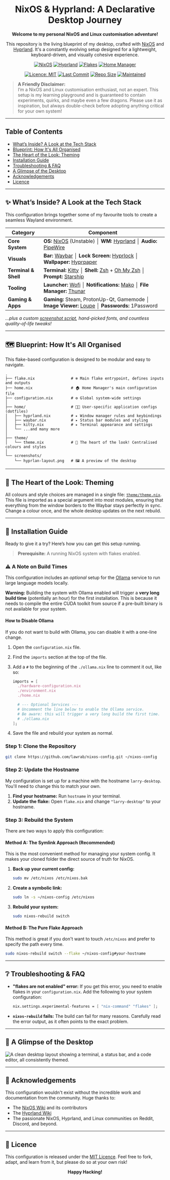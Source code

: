 <div align="center">

# NixOS & Hyprland: A Declarative Desktop Journey

**Welcome to my personal NixOS and Linux customisation adventure!**

This repository is the living blueprint of my desktop, crafted with [NixOS](https://nixos.org/) and [Hyprland](https://hyprland.org/). It's a constantly evolving setup designed for a lightweight, keyboard-driven, and visually cohesive experience.

</div>

<div align="center">

[![NixOS](https://img.shields.io/badge/NixOS-unstable-blue?logo=nixos&style=for-the-badge)](https://nixos.org/channels/nixos-unstable)
[![Hyprland](https://img.shields.io/badge/Hyprland-Window%20Manager-8c8cff?logo=linux&style=for-the-badge)](https://hyprland.org/)
[![Flakes](https://img.shields.io/badge/Nix-Flakes-blueviolet?logo=nixos&style=for-the-badge)](https://nixos.wiki/wiki/Flakes)
[![Home Manager](https://img.shields.io/badge/Home%20Manager-Enabled-brightgreen?logo=nixos&style=for-the-badge)](https://github.com/nix-community/home-manager)

[![Licence: MIT](https://img.shields.io/github/license/lawrab/nixos-config?style=for-the-badge)](./LICENSE)
[![Last Commit](https://img.shields.io/github/last-commit/lawrab/nixos-config?style=for-the-badge)](https://github.com/lawrab/nixos-config/commits/main)
[![Repo Size](https://img.shields.io/github/repo-size/lawrab/nixos-config?style=for-the-badge)](https://github.com/lawrab/nixos-config)
[![Maintained](https://img.shields.io/maintenance/yes/2025?style=for-the-badge)](https://github.com/lawrab/nixos-config/commits/main)

</div>

> **A Friendly Disclaimer:**  
> I’m a NixOS and Linux customisation enthusiast, not an expert. This setup is my learning playground and is guaranteed to contain experiments, quirks, and maybe even a few dragons. Please use it as inspiration, but always double-check before adopting anything critical for your own system!

---

## Table of Contents
- [What’s Inside? A Look at the Tech Stack](#-whats-inside-a-look-at-the-tech-stack)
- [Blueprint: How It's All Organised](#️-blueprint-how-its-all-organised)
- [The Heart of the Look: Theming](#-the-heart-of-the-look-theming)
- [Installation Guide](#-installation-guide)
- [Troubleshooting & FAQ](#-troubleshooting--faq)
- [A Glimpse of the Desktop](#-a-glimpse-of-the-desktop)
- [Acknowledgements](#-acknowledgements)
- [Licence](#-licence)

---

## ✨ What’s Inside? A Look at the Tech Stack

This configuration brings together some of my favourite tools to create a seamless Wayland environment.

| Category          | Component                                                                                              |
| ----------------- | ------------------------------------------------------------------------------------------------------ |
| **Core System**   | **OS:** [NixOS](https://nixos.org/) (Unstable) │ **WM:** [Hyprland](./home/hyprland.nix) │ **Audio:** [PipeWire](https://pipewire.org/)          |
| **Visuals**       | **Bar:** [Waybar](./home/waybar.nix) │ **Lock Screen:** [Hyprlock](./hyprlock/hyprlock.nix) │ **Wallpaper:** [Hyprpaper](./hyprpaper/hyprpaper.nix) |
| **Terminal & Shell** | **Terminal:** [Kitty](./home/kitty.nix) │ **Shell:** [Zsh](./home/shell.nix) + [Oh My Zsh](https://ohmyz.sh/) │ **Prompt:** [Starship](https://starship.rs/) |
| **Tooling**       | **Launcher:** [Wofi](./home/wofi.nix) │ **Notifications:** [Mako](https://github.com/emersion/mako) │ **File Manager:** [Thunar](https://docs.xfce.org/xfce/thunar/start) |
| **Gaming & Apps** | **Gaming:** Steam, ProtonUp-Qt, Gamemode │ **Image Viewer:** [Loupe](https://gitlab.gnome.org/GNOME/loupe) │ **Passwords:** 1Password |

*...plus a custom [screenshot script](./home/scripts.nix), hand-picked fonts, and countless quality-of-life tweaks!*

---

## 🗺️ Blueprint: How It's All Organised

This flake-based configuration is designed to be modular and easy to navigate.

```
.
├── flake.nix                # ❄️ Main flake entrypoint, defines inputs and outputs
├── home.nix                 # 🏠 Home Manager's main configuration file
├── configuration.nix        # ⚙️ Global system-wide settings
│
├── home/                    # 🧑‍💻 User-specific application configs (dotfiles)
│   ├── hyprland.nix         # ▸ Window manager rules and keybindings
│   ├── waybar.nix           # ▸ Status bar modules and styling
│   ├── kitty.nix            # ▸ Terminal appearance and settings
│   └── ...and many more
│
├── theme/
│   └── theme.nix            # 🎨 The heart of the look! Centralised colours and styles
│
└── screenshots/
    └── hyprlan-layout.png   # 🖼️ A preview of the desktop
```

---

## 🎨 The Heart of the Look: Theming

All colours and style choices are managed in a single file: [`theme/theme.nix`](theme/theme.nix). This file is imported as a special argument into most modules, ensuring that everything from the window borders to the Waybar stays perfectly in sync. Change a colour once, and the whole desktop updates on the next rebuild.

---

## 🚀 Installation Guide

Ready to give it a try? Here’s how you can get this setup running.

> **Prerequisite:** A running NixOS system with flakes enabled.

### ⚠️ A Note on Build Times

This configuration includes an *optional* setup for the [Ollama](https://ollama.com/) service to run large language models locally.

**Warning:** Building the system with Ollama enabled will trigger a **very long build time** (potentially an hour) for the first installation. This is because it needs to compile the entire CUDA toolkit from source if a pre-built binary is not available for your system.

#### How to Disable Ollama

If you do not want to build with Ollama, you can disable it with a one-line change.

1.  Open the `configuration.nix` file.
2.  Find the `imports` section at the top of the file.
3.  Add a `#` to the beginning of the `./ollama.nix` line to comment it out, like so:

    ```nix
    imports = [
      ./hardware-configuration.nix
      ./environment.nix
      ./home.nix
    
      # --- Optional Services ---
      # Uncomment the line below to enable the Ollama service.
      # Be aware: this will trigger a very long build the first time.
      # ./ollama.nix 
    ];
    ```
4.  Save the file and rebuild your system as normal.

### Step 1: Clone the Repository

```bash
git clone https://github.com/lawrab/nixos-config.git ~/nixos-config
```

### Step 2: Update the Hostname

My configuration is set up for a machine with the hostname `larry-desktop`. You'll need to change this to match your own.

1.  **Find your hostname:** Run `hostname` in your terminal.
2.  **Update the flake:** Open `flake.nix` and change `"larry-desktop"` to your hostname.

### Step 3: Rebuild the System

There are two ways to apply this configuration:

#### Method A: The Symlink Approach (Recommended)

This is the most convenient method for managing your system config. It makes your cloned folder the direct source of truth for NixOS.

1.  **Back up your current config:**
    ```bash
    sudo mv /etc/nixos /etc/nixos.bak
    ```
2.  **Create a symbolic link:**
    ```bash
    sudo ln -s ~/nixos-config /etc/nixos
    ```
3.  **Rebuild your system:**
    ```bash
    sudo nixos-rebuild switch
    ```

#### Method B: The Pure Flake Approach

This method is great if you don't want to touch `/etc/nixos` and prefer to specify the path every time.

```bash
sudo nixos-rebuild switch --flake ~/nixos-config#your-hostname
```

---

## ❔ Troubleshooting & FAQ

-   **"flakes are not enabled" error:** If you get this error, you need to enable flakes in your `configuration.nix`. Add the following to your system configuration:
    ```nix
    nix.settings.experimental-features = [ "nix-command" "flakes" ];
    ```
-   **`nixos-rebuild` fails:** The build can fail for many reasons. Carefully read the error output, as it often points to the exact problem. 
---

## 📸 A Glimpse of the Desktop

![A clean desktop layout showing a terminal, a status bar, and a code editor, all consistently themed.](./screenshots/hyprlan-layout.png)

---

## 🙏 Acknowledgements

This configuration wouldn't exist without the incredible work and documentation from the community. Huge thanks to:
- The [NixOS Wiki](https://nixos.wiki/) and its contributors
- The [Hyprland Wiki](https://wiki.hyprland.org/)
- The passionate NixOS, Hyprland, and Linux communities on Reddit, Discord, and beyond.

---

## 📜 Licence

This configuration is released under the [MIT Licence](./LICENSE). Feel free to fork, adapt, and learn from it, but please do so at your own risk!

<div align="center">

**Happy Hacking!**

</div>
